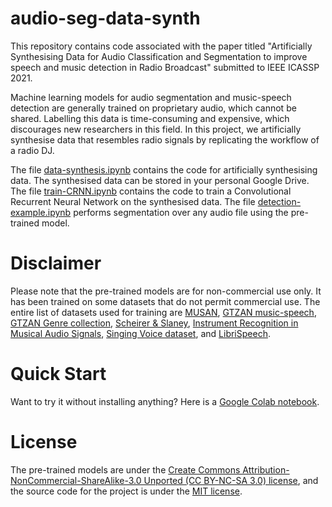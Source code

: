 # audio-seg-data-synth

This repository contains code associated with the paper titled "Artificially Synthesising Data for Audio Classification and Segmentation to improve speech and music detection in Radio Broadcast" submitted to IEEE ICASSP 2021.

Machine learning models for audio segmentation and music-speech detection are generally trained on proprietary audio, which cannot be shared. Labelling this data is time-consuming and expensive, which discourages new researchers in this field. In this project, we artificially synthesise data that resembles radio signals by replicating the workflow of a radio DJ. 

The file [data-synthesis.ipynb](https://github.com/satvik-venkatesh/audio-seg-data-synth/blob/main/data-synthesis.ipynb) contains the code for artificially synthesising data. The synthesised data can be stored in your personal Google Drive. The file [train-CRNN.ipynb](https://github.com/satvik-venkatesh/audio-seg-data-synth/blob/main/train-CRNN.ipynb) contains the code to train a Convolutional Recurrent Neural Network on the synthesised data. The file [detection-example.ipynb](https://github.com/satvik-venkatesh/audio-seg-data-synth/blob/main/detection-example.ipynb) performs segmentation over any audio file using the pre-trained model.

# Disclaimer
Please note that the pre-trained models are for non-commercial use only. It has been trained on some datasets that do not permit commercial use. The entire list of datasets used for training are [MUSAN](http://www.openslr.org/17/), [GTZAN music-speech](http://marsyas.info/downloads/datasets.html), [GTZAN Genre collection](http://marsyas.info/downloads/datasets.html), [Scheirer & Slaney](https://labrosa.ee.columbia.edu/sounds/musp/scheislan.html), [Instrument Recognition in Musical Audio Signals](https://www.upf.edu/web/mtg/irmas#:~:text=IRMAS%20is%20intended%20to%20be,violin%2C%20and%20human%20singing%20voice.), [Singing Voice dataset](http://isophonics.net/SingingVoiceDataset), and  [LibriSpeech](http://www.openslr.org/12/).

# Quick Start
Want to try it without installing anything? Here is a [Google Colab notebook](https://colab.research.google.com/github/satvik-venkatesh/audio-seg-data-synth/blob/main/detection-example.ipynb).


# License
The pre-trained models are under the [Create Commons Attribution-NonCommercial-ShareAlike-3.0 Unported (CC BY-NC-SA 3.0) license](https://creativecommons.org/licenses/by-nc-sa/3.0/), and the source code for the project is under the [MIT license](https://github.com/satvik-venkatesh/audio-seg-data-synth/blob/main/LICENSE). 
